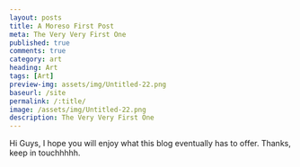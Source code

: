 ```yaml
---
layout: posts
title: A Moreso First Post
meta: The Very Very First One
published: true
comments: true
category: art
heading: Art
tags: [Art]
preview-img: assets/img/Untitled-22.png
baseurl: /site
permalink: /:title/
image: /assets/img/Untitled-22.png
description: The Very Very First One
---
```


Hi Guys, I hope you will enjoy what this blog eventually has to offer.
Thanks, keep in touchhhhh.
